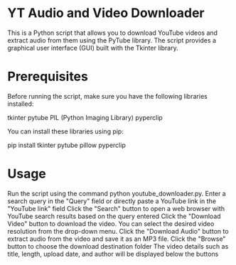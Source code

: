 # YT Audio and Video Downloader
This is a Python script that allows you to download YouTube videos and extract audio from them using the PyTube library. The script provides a graphical user interface (GUI) built with the Tkinter library.

# Prerequisites
Before running the script, make sure you have the following libraries installed:

tkinter
pytube
PIL (Python Imaging Library)
pyperclip

You can install these libraries using pip:

pip install tkinter pytube pillow pyperclip

# Usage
Run the script using the command python youtube_downloader.py.
Enter a search query in the "Query" field or directly paste a YouTube link in the "YouTube link" field
Click the "Search" button to open a web browser with YouTube search results based on the query entered
Click the "Download Video" button to download the video. You can select the desired video resolution from the drop-down menu.
Click the "Download Audio" button to extract audio from the video and save it as an MP3 file.
Click the "Browse" button to choose the download destination folder
The video details such as title, length, upload date, and author will be displayed below the buttons



